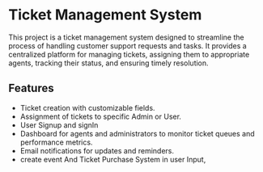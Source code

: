 # Ticket Management System

This project is a ticket management system designed to streamline the process of handling customer support requests and tasks. It provides a centralized platform for managing tickets, assigning them to appropriate agents, tracking their status, and ensuring timely resolution.

## Features

- Ticket creation with customizable fields.
- Assignment of tickets to specific Admin or User.
- User Signup and signIn 
- Dashboard for agents and administrators to monitor ticket queues and performance metrics.
- Email notifications for updates and reminders.
- create event And Ticket Purchase System in user Input,
